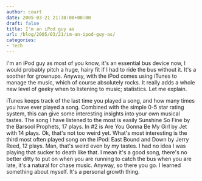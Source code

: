 ```yaml
---
author: court
date: 2005-03-21 21:30:00+00:00
draft: false
title: I'm an iPod guy as
url: /blog/2005/03/21/im-an-ipod-guy-as/
categories:
- Tech
---
```


I'm an iPod guy as most of you know, it's an essential bus device now, I would probably pitch a huge, hairy fit if I had to ride the bus without it.  It's a soother for grownups.  Anyway, with the iPod comes using iTunes to manage the music, which of course absolutely rocks.  It really adds a whole new level of geeky when to listening to music; statistics.  Let me explain.

iTunes keeps track of the last time you played a song, and how many times you have ever played a song.  Combined with the simple 0-5 star rating system, this can give some interesting insights into your own musical tastes.  The song I have listened to the most is easily Sunshine So Fine by the Barsool Prophets, 17 plays.  In #2 is Are You Gonna Be My Girl by Jet with 14 plays.  Ok, that's not too weird yet.  What's most interesting is the third most often played song on the iPod: East Bound and Down by Jerry Reed, 12 plays.  Man, that's weird even by my tastes.  I had no idea I was playing that sucker to death like that.  I mean it's a good song, there's no better ditty to put on when you are running to catch the bus when you are late, it's a natural for chase music.  Anyway, so there you go.  I learned something about myself.  It's a personal  growth thing.
